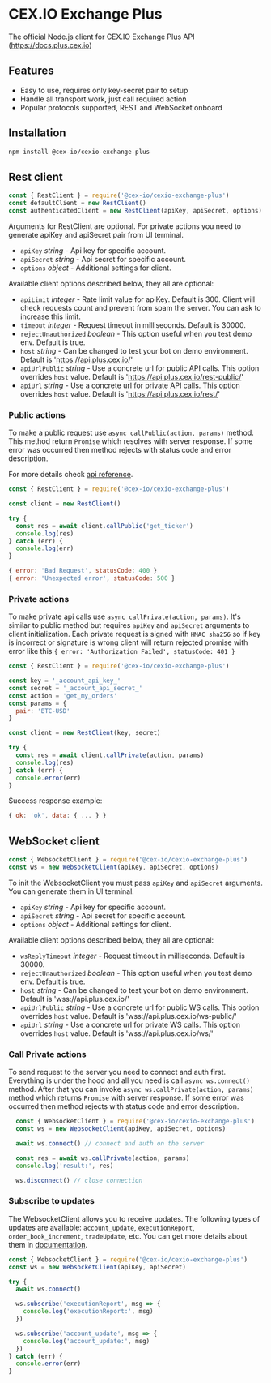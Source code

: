 # CEX.IO Exchange Plus

The official Node.js client for CEX.IO Exchange Plus API (https://docs.plus.cex.io)

## Features

- Easy to use, requires only key-secret pair to setup
- Handle all transport work, just call required action
- Popular protocols supported, REST and WebSocket onboard

## Installation

```bash
npm install @cex-io/cexio-exchange-plus
```

## Rest client

```js
const { RestClient } = require('@cex-io/cexio-exchange-plus')
const defaultClient = new RestClient()
const authenticatedClient = new RestClient(apiKey, apiSecret, options)
```

Arguments for RestClient are optional. For private actions you need to generate apiKey and apiSecret pair from UI terminal.

- `apiKey` _string_ - Api key for specific account.
- `apiSecret` _string_ - Api secret for specific account.
- `options` _object_ - Additional settings for client.

Available client options described below, they all are optional:

- `apiLimit` _integer_ - Rate limit value for apiKey. Default is 300.
  Client will check requests count and prevent from spam the server. You can ask to increase this limit.
- `timeout` _integer_ - Request timeout in milliseconds. Default is 30000.
- `rejectUnauthorized` _boolean_ - This option useful when you test demo env. Default is true.
- `host` _string_ - Can be changed to test your bot on demo environment. Default is 'https://api.plus.cex.io/'
- `apiUrlPublic` _string_ - Use a concrete url for public API calls. This option overrides `host` value. Default is 'https://api.plus.cex.io/rest-public/'
- `apiUrl` _string_ - Use a concrete url for private API calls. This option overrides `host` value. Default is 'https://api.plus.cex.io/rest/'


### Public actions

To make a public request use `async callPublic(action, params)` method.
This method return `Promise` which resolves with server response.
If some error was occurred then method rejects with status code and error description.

For more details check [api reference](https://docs.plus.cex.io).

```js
const { RestClient } = require('@cex-io/cexio-exchange-plus')

const client = new RestClient()

try {
  const res = await client.callPublic('get_ticker')
  console.log(res)
} catch (err) {
  console.log(err)
}
```

```js
{ error: 'Bad Request', statusCode: 400 }
{ error: 'Unexpected error', statusCode: 500 }
```

### Private actions

To make private api calls use `async callPrivate(action, params)`. It's similar to public method but requires `apiKey` and `apiSecret` arguments to client initialization. Each private request is signed with `HMAC sha256` so if key is incorrect or signature is wrong client will return rejected promise with error like this `{ error: 'Authorization Failed', statusCode: 401 }`

```js
const { RestClient } = require('@cex-io/cexio-exchange-plus')

const key = '_account_api_key_'
const secret = '_account_api_secret_'
const action = 'get_my_orders'
const params = {
  pair: 'BTC-USD'
}

const client = new RestClient(key, secret)

try {
  const res = await client.callPrivate(action, params)
  console.log(res)
} catch (err) {
  console.error(err)
}
```

Success response example:

```js
{ ok: 'ok', data: { ... } }
```

## WebSocket client

```js
const { WebsocketClient } = require('@cex-io/cexio-exchange-plus')
const ws = new WebsocketClient(apiKey, apiSecret, options)
```

To init the WebsocketClient you must pass `apiKey` and `apiSecret` arguments. You can generate them in UI terminal.

- `apiKey` _string_ - Api key for specific account.
- `apiSecret` _string_ - Api secret for specific account.
- `options` _object_ - Additional settings for client.

Available client options described below, they all are optional:

- `wsReplyTimeout` _integer_ - Request timeout in milliseconds. Default is 30000.
- `rejectUnauthorized` _boolean_ - This option useful when you test demo env. Default is true.
- `host` _string_ - Can be changed to test your bot on demo environment. Default is 'wss://api.plus.cex.io/'
- `apiUrlPublic` _string_ - Use a concrete url for public WS calls. This option overrides `host` value. Default is 'wss://api.plus.cex.io/ws-public/'
- `apiUrl` _string_ - Use a concrete url for private WS calls. This option overrides `host` value. Default is 'wss://api.plus.cex.io/ws/'


### Call Private actions
To send request to the server you need to connect and auth first. Everything is under the hood and all you need is call `async ws.connect()` method. After that you can invoke `async ws.callPrivate(action, params)` method which returns `Promise` with server response.
If some error was occurred then method rejects with status code and error description.

```js
  const { WebsocketClient } = require('@cex-io/cexio-exchange-plus')
  const ws = new WebsocketClient(apiKey, apiSecret, options)

  await ws.connect() // connect and auth on the server

  const res = await ws.callPrivate(action, params)
  console.log('result:', res)

  ws.disconnect() // close connection
```

### Subscribe to updates
The WebsocketClient allows you to receive updates. The following types of updates are available: `account_update`, `executionReport`, `order_book_increment`, `tradeUpdate`, etc. You can get more details about them in [documentation](https://docs.plus.cex.io/#websocket-private-api-calls-account-events).

```js
const { WebsocketClient } = require('@cex-io/cexio-exchange-plus')
const ws = new WebsocketClient(apiKey, apiSecret)

try {
  await ws.connect()

  ws.subscribe('executionReport', msg => {
    console.log('executionReport:', msg)
  })

  ws.subscribe('account_update', msg => {
    console.log('account_update:', msg)
  })
} catch (err) {
  console.error(err)
}
```